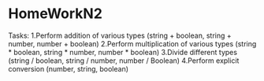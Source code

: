 # HomeWorkN2
Tasks:
1.Perform addition of various types (string + boolean, string + number, number + boolean)
2.Perform multiplication of various types (string * boolean, string * number, number * boolean)
3.Divide different types (string / boolean, string / number, number / Boolean)
4.Perform explicit conversion (number, string, boolean)